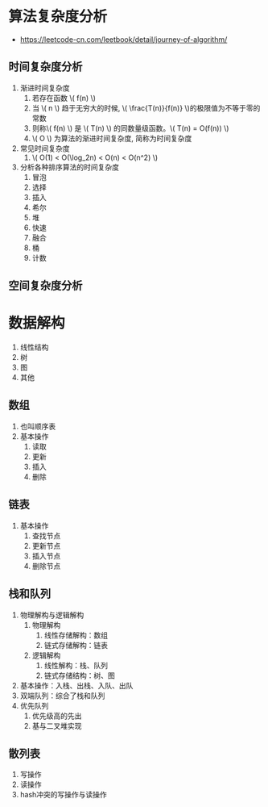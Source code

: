# 算法复杂度分析

- https://leetcode-cn.com/leetbook/detail/journey-of-algorithm/

## 时间复杂度分析

1. 渐进时间复杂度
   1. 若存在函数 \\( f(n) \\)
   2. 当 \\( n \\) 趋于无穷大的时候, \\( \\frac{T(n)}{f(n)} \\)的极限值为不等于零的常数
   3. 则称\\( f(n) \\) 是 \\( T(n) \\) 的同数量级函数。\\( T(n) = O(f(n)) \\) 
   4. \\( O \\) 为算法的渐进时间复杂度, 简称为时间复杂度
2. 常见时间复杂度
   1. \\( O(1) &lt; O(\\log_2n) &lt; O(n) &lt; O(n^2) \\)
3. 分析各种排序算法的时间复杂度
   1. 冒泡
   2. 选择
   3. 插入
   4. 希尔
   5. 堆
   6. 快速
   7. 融合
   8. 桶
   9. 计数

## 空间复杂度分析

# 数据解构

1. 线性结构
2. 树
3. 图
4. 其他

## 数组

1. 也叫顺序表
2. 基本操作
   1. 读取
   2. 更新
   3. 插入
   4. 删除

## 链表

1. 基本操作
   1. 查找节点
   2. 更新节点
   3. 插入节点
   4. 删除节点

## 栈和队列

1. 物理解构与逻辑解构
   1. 物理解构
      1. 线性存储解构：数组
      2. 链式存储解构：链表
   2. 逻辑解构
      1. 线性解构：栈、队列
      2. 链式存储结构：树、图
2. 基本操作：入栈、出栈、入队、出队
3. 双端队列：综合了栈和队列
4. 优先队列
   1. 优先级高的先出
   2. 基与二叉堆实现

## 散列表

1. 写操作
2. 读操作
3. hash冲突的写操作与读操作

